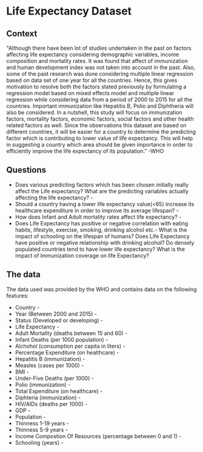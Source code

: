 # Life Expectancy Dataset
 ## Context 
"Although there have been lot of studies undertaken in the past on factors affecting life expectancy considering demographic variables, income composition and mortality rates. It was found that affect of immunization and human development index was not taken into account in the past. Also, some of the past research was done considering multiple linear regression based on data set of one year for all the countries. Hence, this gives motivation to resolve both the factors stated previously by formulating a regression model based on mixed effects model and multiple linear regression while considering data from a period of 2000 to 2015 for all the countries. Important immunization like Hepatitis B, Polio and Diphtheria will also be considered. In a nutshell, this study will focus on immunization factors, mortality factors, economic factors, social factors and other health related factors as well. Since the observations this dataset are based on different countries, it will be easier for a country to determine the predicting factor which is contributing to lower value of life expectancy. This will help in suggesting a country which area should be given importance in order to efficiently improve the life expectancy of its population." -WHO
 ## Questions
- Does various predicting factors which has been chosen initially really affect the Life expectancy? What are the predicting variables actually affecting the life expectancy? -
- Should a country having a lower life expectancy value(<65) increase its healthcare expenditure in order to improve its average lifespan? -
- How does Infant and Adult mortality rates affect life expectancy? -
- Does Life Expectancy has positive or negative correlation with eating habits, lifestyle, exercise, smoking, drinking alcohol etc.-
What is the impact of schooling on the lifespan of humans?
Does Life Expectancy have positive or negative relationship with drinking alcohol?
Do densely populated countries tend to have lower life expectancy?
What is the impact of Immunization coverage on life Expectancy?
## The data
The data used was provided by the WHO and contains data on the following features:
   - Country -
   - Year (Between 2000 and 2015) -
   - Status (Developed or developing) -
   - Life Expectancy -
   - Adult Mortality (deaths between 15 and 60) -
   - Infant Deaths (per 1000 population) -
   - Alchohol (consumption per capita in liters) -
   - Percentage Expenditure (on healthcare) -
   - Hepatitis B (immunization) -
   - Measles (cases per 1000) -
   - BMI -
   - Under-Five Deaths (per 1000) -
   - Polio (immunization) -
   - Total Expenditure (on healthcare) -
   - Diphteria (immunization) -
   - HIV/AIDs (deaths per 1000) -
   - GDP -
   - Population -
   - Thinness 1-19 years -
   - Thinness 5-9 years -
   - Income Compostion Of Resources (percentage between 0 and 1) -
   - Schooling (years) -

     
     

